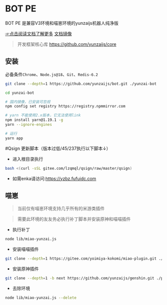 # BOT PE

BOT PE 是兼容V3环境和喵崽环境的yunzaijs机器人纯净版

[☞点击阅读文档了解更多](https://yunzaijs.com/docs/) [文档镜像](https://yunzaijs.github.io/docs/)

> 开发框架核心库 https://github.com/yunzaijs/core

## 安装

必备条件`Chrome`、`Node.js@18`、`Git`、`Redis-6.2`

```sh
git clone --depth=1 https://github.com/yunzaijs/bot.git ./yunzai-bot
```

```sh
cd yunzai-bot
```

```sh
# 国内镜像，已安装可忽视
npm config set registry https://registry.npmmirror.com
```

```sh
# yarn 不能使用2.x版本，它无法使用link
npm install yarn@1.19.1 -g
yarn --ignore-engines
```

```sh
# 运行
yarn app
```

#Qsign 更新脚本（版本过低/45/237执行以下脚本↓）

- 进入根目录执行
```sh
bash <(curl -sSL gitee.com/lzqmql/qsign/raw/master/qsign)
```
- 如需enka请访问:https://yzbz.fufuidc.com

## 喵崽

> 当前仅有喵崽环境支持几乎所有的米游类插件

> 需要此环境的友友务必执行补丁脚本并安装原神和喵喵插件

- 执行补丁

```sh
node lib/miao-yunzai.js
```

- 安装喵喵插件

```sh
git clone --depth=1 https://gitee.com/yoimiya-kokomi/miao-plugin.git ./plugins/miao-plugin/
```

- 安装原神插件

```sh
git clone --depth=1 -b next https://github.com/yunzaijs/genshin.git ./plugins/genshin/
```

- 去除环境

```sh
node lib/miao-yunzai.js --delete
```
